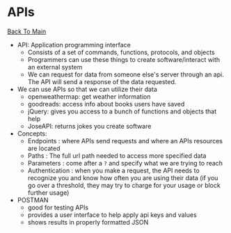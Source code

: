 # APIs
[Back To Main](../README.md)

* API: Application programming interface
  * Consists of a set of commands, functions, protocols, and objects
  * Programmers can use these things to create software/interact
  with an external system
  * We can request for data from someone else's server through an api.
  The API will send a response of the data requested.
* We can use APIs so that we can utilize their data
  * openweathermap: get weather information
  * goodreads: access info about books users have saved
  * jQuery: gives you access to a bunch of functions and objects that help
  * JoseAPI: returns jokes
  you create software
* Concepts:
  * Endpoints : where APIs send requests and where an APIs resources are located
  * Paths : The full url path needed to access more specified data
  * Parameters : come after a `?` and specify what we are trying to reach
  * Authentication : when you make a request, the API needs to recognize you
  and know how often you are using their data (if you go over a threshold,
  they may try to charge for your usage or block further usage)
* POSTMAN
  * good for testing APIs
  * provides a user interface to help apply api keys and values
  * shows results in properly formatted JSON
